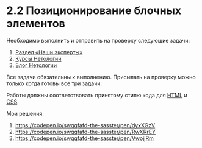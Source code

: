 # 2.2 Позиционирование блочных элементов

Необходимо выполнить и отправить на проверку следующие задачи:

1. [Раздел «Наши эксперты»](./our-experts-section)
2. [Курсы Нетологии](./netology-courses)
3. [Блог Нетологии](./netology-blog)

Все задачи обязательны к выполнению. Присылать на проверку можно только когда готовы все три задачи.

Работы должны соответствовать принятому стилю кода для [HTML](https://github.com/netology-code/codestyle/tree/master/html) и [CSS](https://github.com/netology-code/codestyle/tree/master/css).

Мои решения:

1. https://codepen.io/swqqfafd-the-sasster/pen/dyxXGzV
2. https://codepen.io/swqqfafd-the-sasster/pen/RwXRrEY
3. https://codepen.io/swqqfafd-the-sasster/pen/VwojjRm
